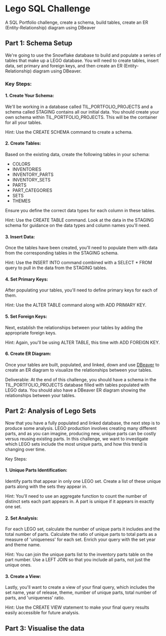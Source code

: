 # Lego SQL Challenge
A SQL Portfolio challenge, create a schema, build tables, create an ER (Entity-Relationship) diagram using DBeaver





## Part 1: Schema Setup

We're going to use the Snowflake database to build and populate a series of tables that make up a LEGO database. You will need to create tables, insert data, set primary and foreign keys, and then create an ER (Entity-Relationship) diagram using DBeaver.

### Key Steps:

#### 1. Create Your Schema:
We'll be working in a database called TIL_PORTFOLIO_PROJECTS and a schema called STAGING contains all our initial data. You should create your own schema within TIL_PORTFOLIO_PROJECTS. This will be the container for all your tables.

Hint: Use the CREATE SCHEMA command to create a schema.

#### 2. Create Tables:
Based on the existing data, create the following tables in your schema:

- COLORS
- INVENTORIES
- INVENTORY_PARTS
- INVENTORY_SETS
- PARTS
- PART_CATEGORIES
- SETS
- THEMES

Ensure you define the correct data types for each column in these tables.

Hint: Use the CREATE TABLE command. Look at the data in the STAGING schema for guidance on the data types and column names you'll need.

#### 3. Insert Data:
Once the tables have been created, you'll need to populate them with data from the corresponding tables in the STAGING schema.

Hint: Use the INSERT INTO command combined with a SELECT * FROM query to pull in the data from the STAGING tables.

#### 4. Set Primary Keys:
After populating your tables, you'll need to define primary keys for each of them.

Hint: Use the ALTER TABLE command along with ADD PRIMARY KEY.

#### 5. Set Foreign Keys:
Next, establish the relationships between your tables by adding the appropriate foreign keys.

Hint: Again, you'll be using ALTER TABLE, this time with ADD FOREIGN KEY.

#### 6. Create ER Diagram:
Once your tables are built, populated, and linked, down and use [DBeaver](https://dbeaver.io/) to create an ER diagram to visualize the relationships between your tables.

Deliverable:
At the end of this challenge, you should have a schema in the TIL_PORTFOLIO_PROJECTS database filled with tables populated with LEGO data. You should also have a DBeaver ER diagram showing the relationships between your tables.

## Part 2: Analysis of Lego Sets

Now that you have a fully populated and linked database, the next step is to produce some analysis. LEGO production involves creating many different parts, and as you can imagine, producing new, unique parts can be costly versus reusing existing parts. In this challenge, we want to investigate which LEGO sets include the most unique parts, and how this trend is changing over time.

Key Steps:

#### 1. Unique Parts Identification: 
Identify parts that appear in only one LEGO set. Create a list of these unique parts along with the sets they appear in.

Hint: You'll need to use an aggregate function to count the number of distinct sets each part appears in. A part is unique if it appears in exactly one set.

#### 2. Set Analysis: 
For each LEGO set, calculate the number of unique parts it includes and the total number of parts. Calculate the ratio of unique parts to total parts as a measure of 'uniqueness' for each set. Enrich your query with the set year and theme name.

Hint: You can join the unique parts list to the inventory parts table on the part number. Use a LEFT JOIN so that you include all parts, not just the unique ones.

#### 3. Create a View: 
Lastly, you'll want to create a view of your final query, which includes the set name, year of release, theme, number of unique parts, total number of parts, and 'uniqueness' ratio.

Hint: Use the CREATE VIEW statement to make your final query results easily accessible for future analysis.

## Part 3: Visualise the data 



